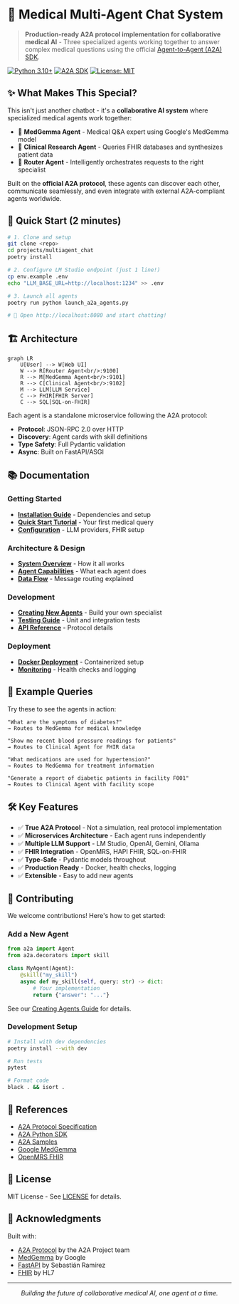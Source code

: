 # 🏥 Medical Multi-Agent Chat System

> **Production-ready A2A protocol implementation for collaborative medical AI** - Three specialized agents working together to answer complex medical questions using the official [Agent-to-Agent (A2A) SDK](https://github.com/a2aproject/a2a-samples).

[![Python 3.10+](https://img.shields.io/badge/python-3.10+-blue.svg)](https://www.python.org/downloads/)
[![A2A SDK](https://img.shields.io/badge/A2A%20SDK-0.3.0+-green.svg)](https://github.com/a2aproject/a2a-python)
[![License: MIT](https://img.shields.io/badge/License-MIT-yellow.svg)](LICENSE)

## ✨ What Makes This Special?

This isn't just another chatbot - it's a **collaborative AI system** where specialized medical agents work together:

- 🧬 **MedGemma Agent** - Medical Q&A expert using Google's MedGemma model
- 🔬 **Clinical Research Agent** - Queries FHIR databases and synthesizes patient data
- 🧭 **Router Agent** - Intelligently orchestrates requests to the right specialist

Built on the **official A2A protocol**, these agents can discover each other, communicate seamlessly, and even integrate with external A2A-compliant agents worldwide.

## 🚀 Quick Start (2 minutes)

```bash
# 1. Clone and setup
git clone <repo>
cd projects/multiagent_chat
poetry install

# 2. Configure LM Studio endpoint (just 1 line!)
cp env.example .env
echo "LLM_BASE_URL=http://localhost:1234" >> .env

# 3. Launch all agents
poetry run python launch_a2a_agents.py

# 🎉 Open http://localhost:8080 and start chatting!
```

## 🏗️ Architecture

```mermaid
graph LR
    U[User] --> W[Web UI]
    W --> R[Router Agent<br/>:9100]
    R --> M[MedGemma Agent<br/>:9101]
    R --> C[Clinical Agent<br/>:9102]
    M --> LLM[LLM Service]
    C --> FHIR[FHIR Server]
    C --> SQL[SQL-on-FHIR]
```

Each agent is a standalone microservice following the A2A protocol:
- **Protocol**: JSON-RPC 2.0 over HTTP
- **Discovery**: Agent cards with skill definitions
- **Type Safety**: Full Pydantic validation
- **Async**: Built on FastAPI/ASGI

## 📚 Documentation

### Getting Started
- [**Installation Guide**](docs/getting-started/installation.md) - Dependencies and setup
- [**Quick Start Tutorial**](docs/getting-started/quick-start.md) - Your first medical query
- [**Configuration**](docs/getting-started/configuration.md) - LLM providers, FHIR setup

### Architecture & Design
- [**System Overview**](docs/architecture/overview.md) - How it all works
- [**Agent Capabilities**](docs/architecture/agents.md) - What each agent does
- [**Data Flow**](docs/architecture/data-flow.md) - Message routing explained

### Development
- [**Creating New Agents**](docs/development/creating-agents.md) - Build your own specialist
- [**Testing Guide**](docs/development/testing.md) - Unit and integration tests
- [**API Reference**](docs/development/api-reference.md) - Protocol details

### Deployment
- [**Docker Deployment**](docs/deployment/docker.md) - Containerized setup
- [**Monitoring**](docs/deployment/monitoring.md) - Health checks and logging

## 🎯 Example Queries

Try these to see the agents in action:

```
"What are the symptoms of diabetes?"
→ Routes to MedGemma for medical knowledge

"Show me recent blood pressure readings for patients"
→ Routes to Clinical Agent for FHIR data

"What medications are used for hypertension?"
→ Routes to MedGemma for treatment information

"Generate a report of diabetic patients in facility F001"
→ Routes to Clinical Agent with facility scope
```

## 🛠️ Key Features

- ✅ **True A2A Protocol** - Not a simulation, real protocol implementation
- ✅ **Microservices Architecture** - Each agent runs independently
- ✅ **Multiple LLM Support** - LM Studio, OpenAI, Gemini, Ollama
- ✅ **FHIR Integration** - OpenMRS, HAPI FHIR, SQL-on-FHIR
- ✅ **Type-Safe** - Pydantic models throughout
- ✅ **Production Ready** - Docker, health checks, logging
- ✅ **Extensible** - Easy to add new agents

## 🤝 Contributing

We welcome contributions! Here's how to get started:

### Add a New Agent
```python
from a2a import Agent
from a2a.decorators import skill

class MyAgent(Agent):
    @skill("my_skill")
    async def my_skill(self, query: str) -> dict:
        # Your implementation
        return {"answer": "..."}
```

See our [Creating Agents Guide](docs/development/creating-agents.md) for details.

### Development Setup
```bash
# Install with dev dependencies
poetry install --with dev

# Run tests
pytest

# Format code
black . && isort .
```

## 🔗 References

- [A2A Protocol Specification](https://a2aprotocol.ai)
- [A2A Python SDK](https://github.com/a2aproject/a2a-python)
- [A2A Samples](https://github.com/a2aproject/a2a-samples)
- [Google MedGemma](https://ai.google.dev/gemma/docs/medgemma)
- [OpenMRS FHIR](https://openmrs.org/fhir)

## 📄 License

MIT License - See [LICENSE](LICENSE) for details.

## 🙏 Acknowledgments

Built with:
- [A2A Protocol](https://a2aprotocol.ai) by the A2A Project team
- [MedGemma](https://ai.google.dev/gemma) by Google
- [FastAPI](https://fastapi.tiangolo.com/) by Sebastián Ramírez
- [FHIR](https://hl7.org/fhir/) by HL7

---

<p align="center">
  <i>Building the future of collaborative medical AI, one agent at a time.</i>
</p>